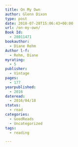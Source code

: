 ```yaml
---
title: On My Own
author: Glenn Dixon
type: post
date: 2018-07-28T15:06:43+00:00
url: /on-my-own/
Book Id:
  - 28011471
bookauthor:
  - Diane Rehm
Author l-f:
  - Rehm, Diane
myrating:
  - 5
publisher:
  - Vintage
pages:
  - 177
yearpublished:
  - 2016
dateread:
  - 2016/04/18
status:
  - read
categories:
  - GoodReads
  - Uncategorized
tags:
  - reading

---
```

